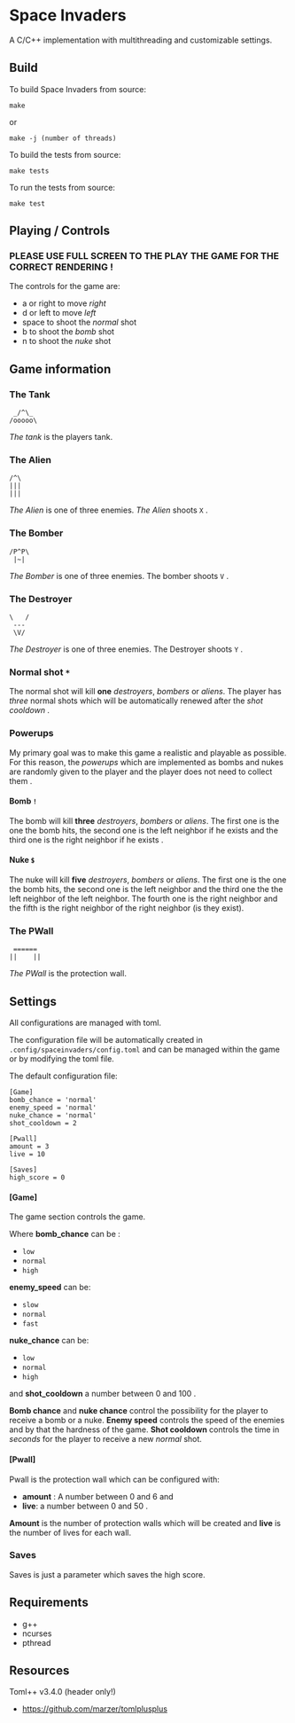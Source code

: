 # Space Invaders

 A C/C++ implementation with multithreading and customizable settings.

## Build

To build Space Invaders from source:

```
make
```
or
```
make -j (number of threads)
```

To build the tests from source:
```
make tests
```
To run the tests from source:
```
make test
```

## Playing / Controls

### PLEASE USE FULL SCREEN TO THE PLAY THE GAME FOR THE CORRECT RENDERING !
The controls for the game are:
- a or right to move *right*
- d or left to move *left*
- space to shoot the *normal* shot
- b to shoot the *bomb* shot
- n to shoot the *nuke* shot

## Game information

### The Tank
```
 _/^\_
/ooooo\
```
*The tank* is the players tank.

### The Alien
```
/^\
|||
|||
```
*The Alien* is one of three enemies. *The Alien* shoots  ``X`` .

### The Bomber
```
/P^P\
 |~|
```
*The Bomber* is one of three enemies. The bomber shoots  ``V`` .

### The Destroyer
```
\   /
 ---
 \V/
```
*The Destroyer* is one of three enemies. The Destroyer shoots  ``Y`` .


### Normal shot `*`
The normal shot will kill **one**  *destroyers*, *bombers* or *aliens*. The player has *three* normal shots which will be automatically renewed after the *shot cooldown* .

### Powerups
My primary goal was to make this game a realistic and playable as possible. For this reason, the *powerups* which are implemented as bombs and nukes are randomly given to the player and the player does not need to collect them .

#### Bomb `!`
The bomb will kill **three** *destroyers*, *bombers* or *aliens*. The first one is the one the bomb hits, the second one is the left neighbor if he exists and the third one is the right neighbor if he exists .

#### Nuke `$`
The nuke will kill **five** *destroyers*, *bombers* or *aliens*. The first one is the one the bomb hits, the second one is the left neighbor and the third one the the left neighbor of the left neighbor. The fourth one is the right neighbor and the fifth is the right neighbor of the right neighbor (is they exist).

### The PWall
```
 ======
||    ||
```
*The PWall* is the protection wall.

##  Settings
All configurations are managed with toml.

The configuration file will be automatically created in ``.config/spaceinvaders/config.toml``
and can be managed within the game or by modifying the toml file.

The default configuration file:
```
[Game]
bomb_chance = 'normal'
enemy_speed = 'normal'
nuke_chance = 'normal'
shot_cooldown = 2

[Pwall]
amount = 3
live = 10

[Saves]
high_score = 0
```
#### [Game]
The game section controls the game.

Where **bomb_chance** can be :
- `low`
- `normal`
- `high`

**enemy_speed** can be:
- `slow`
- `normal`
- `fast`

**nuke_chance** can be:
- ``low``
- ``normal``
- `high`

and **shot_cooldown** a number between 0 and 100 .

**Bomb chance** and **nuke chance** control the possibility for the player to receive a bomb or a nuke.
**Enemy speed** controls the speed of the enemies and by that the hardness of the game.
**Shot cooldown** controls the time in *seconds* for the player to receive a new *normal* shot.

#### [Pwall]
Pwall is the protection wall which can be configured with:
- **amount** : A number between 0 and 6 and
- **live**:  a number between 0 and 50 .

 **Amount** is the number of protection walls which will be created and **live** is the number of lives for each wall.

### Saves
Saves is just a parameter which saves the high score.

## Requirements

- g++
- ncurses
- pthread

## Resources
Toml++ v3.4.0 (header only!)

- https://github.com/marzer/tomlplusplus
